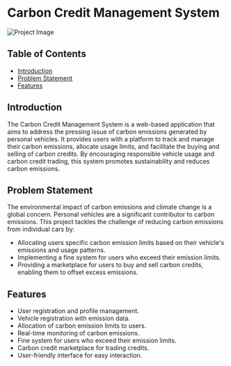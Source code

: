 # Carbon Credit Management System

![Project Image](project_image.png)

## Table of Contents
- [Introduction](#introduction)
- [Problem Statement](#problem-statement)
- [Features](#features)

## Introduction

The Carbon Credit Management System is a web-based application that aims to address the pressing issue of carbon emissions generated by personal vehicles. It provides users with a platform to track and manage their carbon emissions, allocate usage limits, and facilitate the buying and selling of carbon credits. By encouraging responsible vehicle usage and carbon credit trading, this system promotes sustainability and reduces carbon emissions.

## Problem Statement

The environmental impact of carbon emissions and climate change is a global concern. Personal vehicles are a significant contributor to carbon emissions. This project tackles the challenge of reducing carbon emissions from individual cars by:

- Allocating users specific carbon emission limits based on their vehicle's emissions and usage patterns.
- Implementing a fine system for users who exceed their emission limits.
- Providing a marketplace for users to buy and sell carbon credits, enabling them to offset excess emissions.

## Features

- User registration and profile management.
- Vehicle registration with emission data.
- Allocation of carbon emission limits to users.
- Real-time monitoring of carbon emissions.
- Fine system for users who exceed their emission limits.
- Carbon credit marketplace for trading credits.
- User-friendly interface for easy interaction.
